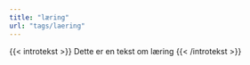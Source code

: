```yaml
---
title: "læring"
url: "tags/laering"
---
```


{{< introtekst >}}
Dette er en tekst om læring
{{< /introtekst >}}
